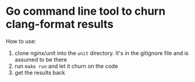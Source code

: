 # Go command line tool to churn clang-format results

How to use:

1. clone nginx/unit into the `unit` directory. It's in the gitignore file and is assumed to be there
2. run `make run` and let it churn on the code
3. get the results back
